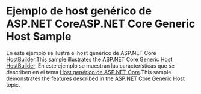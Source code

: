 # <a name="aspnet-core-generic-host-sample"></a><span data-ttu-id="4763a-101">Ejemplo de host genérico de ASP.NET Core</span><span class="sxs-lookup"><span data-stu-id="4763a-101">ASP.NET Core Generic Host Sample</span></span>

<span data-ttu-id="4763a-102">En este ejemplo se ilustra el host genérico de ASP.NET Core [HostBuilder](https://docs.microsoft.com/dotnet/api/microsoft.extensions.hosting.ihostedservice).</span><span class="sxs-lookup"><span data-stu-id="4763a-102">This sample illustrates the ASP.NET Core Generic Host [HostBuilder](https://docs.microsoft.com/dotnet/api/microsoft.extensions.hosting.ihostedservice).</span></span> <span data-ttu-id="4763a-103">En este ejemplo se muestran las características que se describen en el tema [Host genérico de ASP.NET Core](https://docs.microsoft.com/aspnet/core/fundamentals/host/generic-host).</span><span class="sxs-lookup"><span data-stu-id="4763a-103">This sample demonstrates the features described in the [ASP.NET Core Generic Host](https://docs.microsoft.com/aspnet/core/fundamentals/host/generic-host) topic.</span></span>
